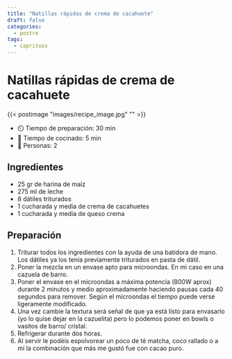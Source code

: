 ```yaml
---
title: "Natillas rápidas de crema de cacahuete"
draft: false 
categories: 
  - postre 
tags: 
  - capritxos 
---
```


# Natillas rápidas de crema de cacahuete 

{{< postimage "images/recipe_image.jpg" "" >}}


- ⏲️  Tiempo de preparación: 30 min 
- 🍳 Tiempo de cocinado: 5 min 
- 🍴 Personas: 2 

## Ingredientes

- 25 gr de harina de maíz
- 275 ml de leche
- 8 dátiles triturados
- 1 cucharada y media de crema de cacahuetes
- 1 cucharada y media de queso crema


## Preparación

1. ⁣Triturar todos los ingredientes con la ayuda de una batidora de mano. Los dátiles ya los tenía previamente triturados en pasta de dátil.
2. Poner la mezcla en un envase apto para microondas. En mi caso en una cazuela de barro.
3. Poner el envase en el microondas a máxima potencia (800W aprox) durante 2 minutos y medio aproximadamente haciendo pausas cada 40 segundos para remover.
Según el microondas el tiempo puede verse ligeramente modificado.
4. Una vez cambie la textura será señal de que ya está listo para envasarlo (yo lo quise dejar en la cazuelita) pero lo podemos poner en bowls o vasitos de barro/ cristal.
5. Refrigerar durante dos horas.
6. Al servir le podéis espolvorear un poco de té matcha, coco rallado o a mí la combinación que más me gustó fue con cacao puro.

